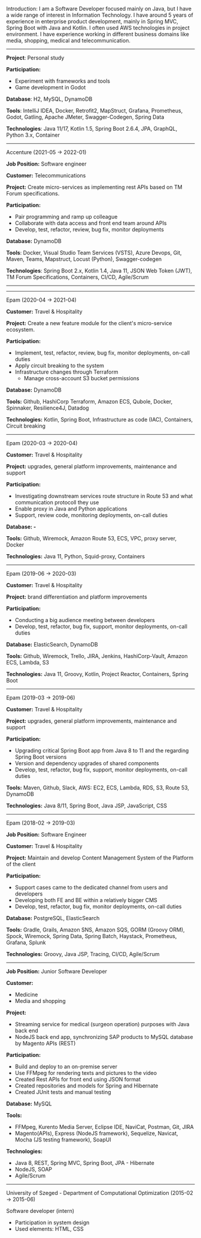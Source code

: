 Introduction:
I am a Software Developer focused mainly on Java, but I have a wide range of interest in Information Technology. I have around 5 years of experience in enterprise product development, mainly in Spring MVC, Spring Boot with Java and Kotlin. I often used AWS technologies in project environment. I have experience working in different business domains like media, shopping, medical and telecommunication.

---

**Project**: Personal study

**Participation:**
- Experiment with frameworks and tools
- Game development in Godot

**Database**: H2, MySQL, DynamoDB

**Tools**: IntelliJ IDEA, Docker, Retrofit2, MapStruct, Grafana, Prometheus, Godot, Gatling, Apache JMeter, Swagger-Codegen, Spring Data

**Technologies**: Java 11/17, Kotlin 1.5, Spring Boot 2.6.4, JPA, GraphQL, Python 3.x, Container

---

Accenture (2021-05 -> 2022-01)

**Job Position:** Software engineer

**Customer:** Telecommunications

**Project:** Create micro-services as implementing rest APIs based on TM Forum specifications.

**Participation:** 
- Pair programming and ramp up colleague
- Collaborate with data access and front end team around APIs
- Develop, test, refactor, review, bug fix, monitor deployments

**Database:** DynamoDB

**Tools**: Docker, Visual Studio Team Services (VSTS), Azure Devops, Git, Maven, Teams, Mapstruct, Locust (Python), Swagger-codegen

**Technologies**: Spring Boot 2.x, Kotlin 1.4, Java 11, JSON Web Token (JWT), TM Forum Specifications, Containers, CI/CD, Agile/Scrum

---
---
Epam (2020-04 -> 2021-04)

**Customer:** Travel & Hospitality 

**Project:**
Create a new feature module for the client's micro-service ecosystem.

**Participation:**
- Implement, test, refactor, review, bug fix, monitor deployments, on-call duties
- Apply circuit breaking to the system
- Infrastructure changes through Terraform
	- Manage cross-account S3 bucket permissions

**Database:** DynamoDB

**Tools:** Github, HashiCorp Terraform, Amazon ECS, Qubole, Docker, Spinnaker, Resilience4J, Datadog

**Technologies:** Kotlin, Spring Boot, Infrastructure as code (IAC), Containers, Circuit breaking

---
Epam (2020-03 -> 2020-04)

**Customer:** Travel & Hospitality

**Project:** upgrades, general platform improvements, maintenance and support

**Participation:**
- Investigating downstream services route structure in Route 53 and what communication protocoll they use
- Enable proxy in Java and Python applications
- Support, review code, monitoring deployments, on-call duties

**Database: -**

**Tools:** Github, Wiremock, Amazon Route 53, ECS, VPC, proxy server, Docker

**Technologies:** Java 11, Python, Squid-proxy, Containers

---
Epam (2019-06 -> 2020-03)

**Customer:** Travel & Hospitality 

**Project:** brand differentiation and platform improvements

**Participation:**
- Conducting a big audience meeting between developers
- Develop, test, refactor, bug fix, support, monitor deployments, on-call duties

**Database:** ElasticSearch, DynamoDB

**Tools:** Github, Wiremock, Trello, JIRA, Jenkins, HashiCorp-Vault, Amazon ECS, Lambda, S3

**Technologies:** Java 11, Groovy, Kotlin, Project Reactor, Containers, Spring Boot

---
Epam (2019-03 -> 2019-06)

**Customer:** Travel & Hospitality 

**Project:** upgrades, general platform improvements, maintenance and support

**Participation:**
- Upgrading critical Spring Boot app from Java 8 to 11 and the regarding Spring Boot versions
- Version and dependency upgrades of shared components
- Develop, test, refactor, bug fix, support, monitor deployments, on-call duties

**Tools:** Maven, Github, Slack, AWS: EC2, ECS, Lambda, RDS, S3, Route 53, DynamoDB

**Technologies:** Java 8/11, Spring Boot, Java JSP, JavaScript, CSS

---
Epam (2018-02 -> 2019-03)

**Job Position:** Software Engineer

**Customer:** Travel & Hospitality

**Project:** Maintain and develop Content Management System of the Platform of the client

**Participation:**
- Support cases came to the dedicated channel from users and developers
- Developing both FE and BE within a relatively bigger CMS
- Develop, test, refactor, bug fix, monitor deployments, on-call duties

**Database:** PostgreSQL, ElasticSearch

**Tools:** Gradle, Grails, Amazon SNS, Amazon SQS, GORM (Groovy ORM), Spock, Wiremock, Spring Data, Spring Batch, Haystack, Prometheus, Grafana, Splunk

**Technologies:** Groovy, Java JSP, Tracing, CI/CD, Agile/Scrum

---

**Job Position:** Junior Software Developer 

**Customer:** 
- Medicine 
- Media and shopping

**Project:**
- Streaming service for medical (surgeon operation) purposes with Java back end
- NodeJS back end app, synchronizing SAP products to MySQL database by Magento APIs (REST)

**Participation:**
- Build and deploy to an on-premise server
- Use FFMpeg for rendering texts and pictures to the video
- Created Rest APIs for front end using JSON format
- Created repositories and models for Spring and Hibernate
- Created JUnit tests and manual testing

**Database:** MySQL

**Tools:** 
- FFMpeg, Kurento Media Server, Eclipse IDE, NaviCat, Postman, Git, JIRA
- Magento(APIs), Express (NodeJS framework), Sequelize, Navicat, Mocha (JS testing framework), SoapUI

**Technologies:** 
- Java 8, REST, Spring MVC, Spring Boot, JPA - Hibernate
- NodeJS, SOAP
- Agile/Scrum

---
University of Szeged - Department of Computational Optimization (2015-02 -> 2015-06)

Software developer (intern)

- Participation in system design
- Used elements: HTML, CSS